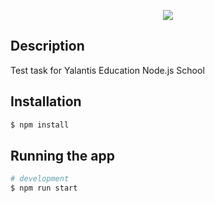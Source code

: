 <p align="center">
  <a href="https://dou.ua/calendar/42074/" target="blank"><img src="https://s.dou.ua/CACHE/images/img/announces/1200-nodejs_fb/2cb29e0522fab51332e75895ff0eeaaa.jpg" /></a>
</p>
    
## Description

Test task for Yalantis Education Node.js School

## Installation

```bash
$ npm install
```

## Running the app

```bash
# development
$ npm run start
```

